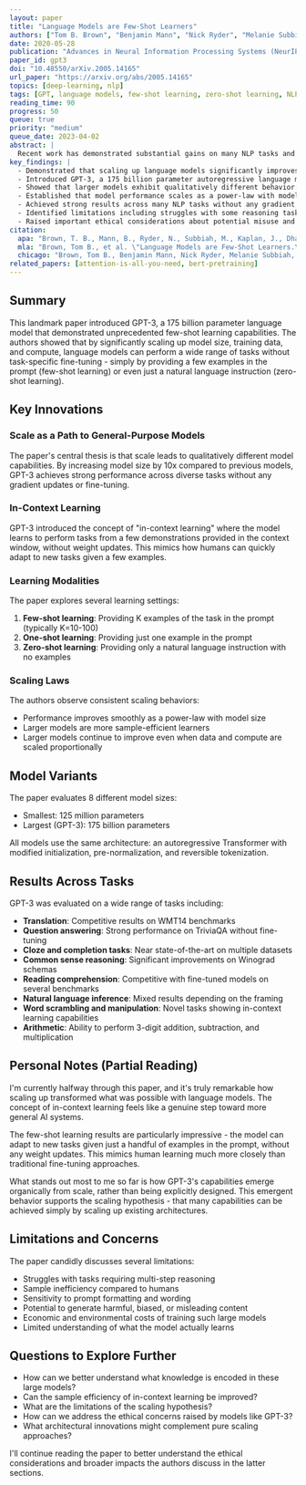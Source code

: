```yaml
---
layout: paper
title: "Language Models are Few-Shot Learners"
authors: ["Tom B. Brown", "Benjamin Mann", "Nick Ryder", "Melanie Subbiah", "Jared Kaplan", "Prafulla Dhariwal", "Arvind Neelakantan", "Pranav Shyam", "Girish Sastry", "Amanda Askell", "Sandhini Agarwal", "Ariel Herbert-Voss", "Gretchen Krueger", "Tom Henighan", "Rewon Child", "Aditya Ramesh", "Daniel M. Ziegler", "Jeffrey Wu", "Clemens Winter", "Christopher Hesse", "Mark Chen", "Eric Sigler", "Mateusz Litwin", "Scott Gray", "Benjamin Chess", "Jack Clark", "Christopher Berner", "Sam McCandlish", "Alec Radford", "Ilya Sutskever", "Dario Amodei"]
date: 2020-05-28
publication: "Advances in Neural Information Processing Systems (NeurIPS 2020)"
paper_id: gpt3
doi: "10.48550/arXiv.2005.14165"
url_paper: "https://arxiv.org/abs/2005.14165"
topics: [deep-learning, nlp]
tags: [GPT, language models, few-shot learning, zero-shot learning, NLP, scaling laws]
reading_time: 90
progress: 50
queue: true
priority: "medium"
queue_date: 2023-04-02
abstract: |
  Recent work has demonstrated substantial gains on many NLP tasks and benchmarks by pre-training on a large corpus of text followed by fine-tuning on a specific task. While typically task-agnostic in architecture, this method still requires task-specific fine-tuning datasets of thousands or tens of thousands of examples. By contrast, humans can generally perform a new language task from only a few examples or from simple instructions - something which current NLP systems still largely struggle to do. Here we show that scaling up language models greatly improves task-agnostic, few-shot performance, sometimes even reaching competitiveness with prior state-of-the-art fine-tuning approaches. Specifically, we train GPT-3, an autoregressive language model with 175 billion parameters, 10x more than any previous non-sparse language model, and test its performance in the few-shot setting. For all tasks, GPT-3 is applied without any gradient updates or fine-tuning, with tasks and few-shot demonstrations specified purely via text interaction with the model. GPT-3 achieves strong performance on many NLP datasets, including translation, question-answering, and cloze tasks, as well as several tasks that require on-the-fly reasoning or domain adaptation, such as unscrambling words, using a novel word in a sentence, or performing 3-digit arithmetic. At the same time, we also identify some datasets where GPT-3's few-shot learning still struggles, as well as some datasets where GPT-3 faces methodological issues related to training on large web corpora. Finally, we find that GPT-3 can generate samples of news articles which human evaluators have difficulty distinguishing from articles written by humans. We discuss broader societal impacts of this finding and of GPT-3 in general.
key_findings: |
  - Demonstrated that scaling up language models significantly improves few-shot and zero-shot learning capabilities
  - Introduced GPT-3, a 175 billion parameter autoregressive language model, the largest of its kind at publication
  - Showed that larger models exhibit qualitatively different behavior: they can perform tasks via "in-context learning" without explicit fine-tuning
  - Established that model performance scales as a power-law with model size, dataset size, and amount of computation
  - Achieved strong results across many NLP tasks without any gradient updates or fine-tuning
  - Identified limitations including struggles with some reasoning tasks and potential biases from web training data
  - Raised important ethical considerations about potential misuse and the economics of large language models
citation:
  apa: "Brown, T. B., Mann, B., Ryder, N., Subbiah, M., Kaplan, J., Dhariwal, P., ... & Amodei, D. (2020). Language models are few-shot learners. Advances in Neural Information Processing Systems, 33, 1877-1901."
  mla: "Brown, Tom B., et al. \"Language Models are Few-Shot Learners.\" Advances in Neural Information Processing Systems, vol. 33, 2020, pp. 1877-1901."
  chicago: "Brown, Tom B., Benjamin Mann, Nick Ryder, Melanie Subbiah, Jared Kaplan, Prafulla Dhariwal, Arvind Neelakantan, et al. \"Language Models are Few-Shot Learners.\" In Advances in Neural Information Processing Systems, vol. 33, 1877-1901. 2020."
related_papers: [attention-is-all-you-need, bert-pretraining]
---
```


## Summary

This landmark paper introduced GPT-3, a 175 billion parameter language model that demonstrated unprecedented few-shot learning capabilities. The authors showed that by significantly scaling up model size, training data, and compute, language models can perform a wide range of tasks without task-specific fine-tuning - simply by providing a few examples in the prompt (few-shot learning) or even just a natural language instruction (zero-shot learning).

## Key Innovations

### Scale as a Path to General-Purpose Models

The paper's central thesis is that scale leads to qualitatively different model capabilities. By increasing model size by 10x compared to previous models, GPT-3 achieves strong performance across diverse tasks without any gradient updates or fine-tuning.

### In-Context Learning

GPT-3 introduced the concept of "in-context learning" where the model learns to perform tasks from a few demonstrations provided in the context window, without weight updates. This mimics how humans can quickly adapt to new tasks given a few examples.

### Learning Modalities

The paper explores several learning settings:

1. **Few-shot learning**: Providing K examples of the task in the prompt (typically K=10-100)
2. **One-shot learning**: Providing just one example in the prompt
3. **Zero-shot learning**: Providing only a natural language instruction with no examples

### Scaling Laws

The authors observe consistent scaling behaviors:
- Performance improves smoothly as a power-law with model size
- Larger models are more sample-efficient learners
- Larger models continue to improve even when data and compute are scaled proportionally

## Model Variants

The paper evaluates 8 different model sizes:
- Smallest: 125 million parameters
- Largest (GPT-3): 175 billion parameters

All models use the same architecture: an autoregressive Transformer with modified initialization, pre-normalization, and reversible tokenization.

## Results Across Tasks

GPT-3 was evaluated on a wide range of tasks including:

- **Translation**: Competitive results on WMT14 benchmarks
- **Question answering**: Strong performance on TriviaQA without fine-tuning
- **Cloze and completion tasks**: Near state-of-the-art on multiple datasets
- **Common sense reasoning**: Significant improvements on Winograd schemas
- **Reading comprehension**: Competitive with fine-tuned models on several benchmarks
- **Natural language inference**: Mixed results depending on the framing
- **Word scrambling and manipulation**: Novel tasks showing in-context learning capabilities
- **Arithmetic**: Ability to perform 3-digit addition, subtraction, and multiplication

## Personal Notes (Partial Reading)

I'm currently halfway through this paper, and it's truly remarkable how scaling up transformed what was possible with language models. The concept of in-context learning feels like a genuine step toward more general AI systems.

The few-shot learning results are particularly impressive - the model can adapt to new tasks given just a handful of examples in the prompt, without any weight updates. This mimics human learning much more closely than traditional fine-tuning approaches.

What stands out most to me so far is how GPT-3's capabilities emerge organically from scale, rather than being explicitly designed. This emergent behavior supports the scaling hypothesis - that many capabilities can be achieved simply by scaling up existing architectures.

## Limitations and Concerns

The paper candidly discusses several limitations:

- Struggles with tasks requiring multi-step reasoning
- Sample inefficiency compared to humans
- Sensitivity to prompt formatting and wording
- Potential to generate harmful, biased, or misleading content
- Economic and environmental costs of training such large models
- Limited understanding of what the model actually learns

## Questions to Explore Further

- How can we better understand what knowledge is encoded in these large models?
- Can the sample efficiency of in-context learning be improved?
- What are the limitations of the scaling hypothesis?
- How can we address the ethical concerns raised by models like GPT-3?
- What architectural innovations might complement pure scaling approaches?

I'll continue reading the paper to better understand the ethical considerations and broader impacts the authors discuss in the latter sections.